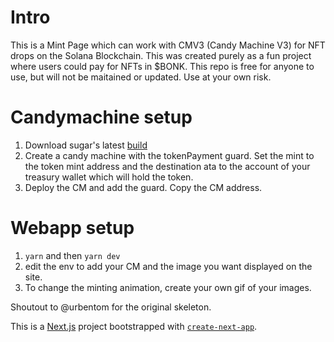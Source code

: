 # Intro
This is a Mint Page which can work with CMV3 (Candy Machine V3) for NFT drops on the Solana Blockchain. This was created purely as a fun project where users could pay for NFTs in $BONK. This repo is free for anyone to use, but will not be maitained or updated. Use at your own risk.  

# Candymachine setup
1. Download sugar's latest [build](https://github.com/metaplex-foundation/sugar/tree/alpha+CMv3)
2. Create a candy machine with the tokenPayment guard. Set the mint to the token mint address and the destination ata to the account of your treasury wallet which will hold the token.
3. Deploy the CM and add the guard. Copy the CM address.

# Webapp setup
1. ```yarn``` and then ```yarn dev```
2. edit the env to add your CM and the image you want displayed on the site.
3. To change the minting animation, create your own gif of your images.

Shoutout to @urbentom for the original skeleton.

This is a [Next.js](https://nextjs.org/) project bootstrapped with [`create-next-app`](https://github.com/vercel/next.js/tree/canary/packages/create-next-app).

